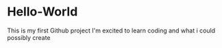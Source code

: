 # Hello-World
This is my first Github project
I'm excited to learn coding and what i could possibly create
